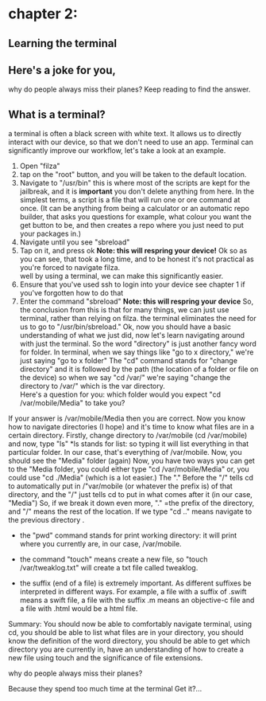 # chapter 2:
## Learning the terminal 
## Here's a joke for you,
 why do people always miss their planes? Keep reading to find the answer.
 
 ## What is a terminal?
a terminal is often a black screen with white text. It allows us to directly interact with our device, so that we don't need to use an app. 
Terminal can significantly improve our workflow, let's take a look at an example. 
1. Open "filza"
2. tap on the "root" button, and you will be taken to the default location.
3. Navigate to "/usr/bin"
this is where most of the scripts are kept for the jailbreak, and it  is **important** you don't delete anything from here. 
In the simplest terms, a script is a file that will run one or ore command at once. (It can be anything from being a calculator or an automatic repo builder, that asks you questions for example, what colour you want the get button to be, and then creates a repo where you just need to put your packages in.)
4. Navigate until you see "sbreload"
5. Tap on it, and press ok 
**Note: this will respring your device!**
Ok so as you can see, that took a long time, and to be honest it's not practical as you're forced to navigate filza.  
well by using a terminal, we can make this significantly easier. 
1. Ensure that you've used  ssh to login into your device see chapter 1 if you've forgotten how to do that
2. Enter the command "sbreload"
**Note: this will respring your device**
So, the conclusion from this is that for many things, we can just use terminal, rather than relying on filza. the terminal eliminates the need for us to go to "/usr/bin/sbreload." 
Ok, now you should have a basic understanding of what we just did, now let's learn  navigating around with just the terminal. 
So the word "directory" is just another fancy word for folder. In terminal, when we say things like "go to x directory," we're just saying "go to x folder"
The "cd" command stands for "change directory" and it is followed by the path (the location of a folder or file on the device) so when we say "cd /var/" we're saying "change the directory to /var/" which is the var directory.   
Here's a question for you: which folder would you expect "cd  /var/mobile/Media" to take you?


If your answer is /var/mobile/Media then you are correct. 
 Now you know how to navigate directories (I hope) and it's time to know what files are in a certain directory. 
 Firstly, change directory to /var/mobile (cd /var/mobile) and now, type "ls" 
  *ls stands for list: so typing it will list everything in that particular folder. In our case, that's everything of /var/mobile. Now, you should see the "Media" folder (again)
 Now, you have two ways you can get to the "Media folder, you could either type "cd /var/mobile/Media" or, you could use "cd ./Media" (which is a lot easier.) The "." Before the "/" tells cd to automatically put in /"var/mobile (or whatever the prefix is)  of that directory, and the "/" just tells cd to put in what comes after it (in our case, "Media")
So, if we break it down even more, "." =the prefix of the directory, and "/" means the rest of the location. 
If we type  "cd .." means navigate to the previous  directory . 
* the "pwd" command stands for print working directory: it will print where you currently are, in our case, /var/mobile. 

* the command "touch" means create a new file, so "touch /var/tweaklog.txt" will create a txt file called tweaklog.
* the suffix (end of a file) is extremely important. As different suffixes be interpreted in different ways. For example, a file with a  suffix  of .swift means a swift file, a file with the suffix .m means an objective-c file and a file with .html would be a html file. 

Summary:
You should now be able to comfortably navigate terminal, using cd, you should be able to list what files are in your directory, you should know the definition of the word directory,   you should be able to get which directory you are currently in, have an understanding of how to create a new file using touch and the significance of file extensions.  

 why do people always miss their planes? 
 
 Because they spend too much time at the terminal
 Get it?...
